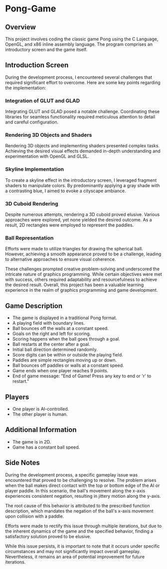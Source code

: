 # Pong-Game

## Overview
This project involves coding the classic game Pong using the C Language, OpenGL, and x86 inline assembly language. The program comprises an introductory screen and the game itself.

## Introduction Screen

During the development process, I encountered several challenges that required significant effort to overcome. Here are some key points regarding the implementation:

### Integration of GLUT and GLAD
Integrating GLUT and GLAD posed a notable challenge. Coordinating these libraries for seamless functionality required meticulous attention to detail and careful configuration.

### Rendering 3D Objects and Shaders
Rendering 3D objects and implementing shaders presented complex tasks. Achieving the desired visual effects demanded in-depth understanding and experimentation with OpenGL and GLSL.

### Skyline Implementation
To create a skyline effect in the introductory screen, I leveraged fragment shaders to manipulate colors. By predominantly applying a gray shade with a contrasting blue, I aimed to evoke a cityscape ambiance.

### 3D Cuboid Rendering
Despite numerous attempts, rendering a 3D cuboid proved elusive. Various approaches were explored, yet none yielded the desired outcome. As a result, 2D rectangles were employed to represent the paddles.

### Ball Representation
Efforts were made to utilize triangles for drawing the spherical ball. However, achieving a smooth appearance proved to be a challenge, leading to alternative approaches to ensure visual coherence.

These challenges prompted creative problem-solving and underscored the intricate nature of graphics programming. While certain objectives were met with success, others required adaptability and resourcefulness to achieve the desired result. Overall, this project has been a valuable learning experience in the realm of graphics programming and game development.

## Game Description
- The game is displayed in a traditional Pong format.
- A playing field with boundary lines.
- Ball bounces off the walls at a constant speed.
- Goals on the right and left for scoring.
- Scoring happens when the ball goes through a goal.
- Ball restarts at the center after a goal.
- Initial ball direction determined randomly.
- Score digits can be within or outside the playing field.
- Paddles are simple rectangles moving up or down.
- Ball bounces off paddles or walls at a constant speed.
- Game ends when one player reaches 9 points.
- End of game message: "End of Game! Press any key to end or 'r' to restart."

## Players
- One player is AI-controlled.
- The other player is human.

## Additional Information
- The game is in 2D.
- Game has a constant ball speed.

## Side Notes

During the development process, a specific gameplay issue was encountered that proved to be challenging to resolve. The problem arises when the ball makes direct contact with the top or bottom edge of the AI or player paddle. In this scenario, the ball's movement along the x-axis experiences consistent negation, resulting in jittery motion along the y-axis.

The root cause of this behavior is attributed to the prescribed function description, which mandates the negation of the ball's x-axis movement upon collision with a paddle.

Efforts were made to rectify this issue through multiple iterations, but due to the inherent dynamics of the game and the specified behavior, finding a satisfactory solution proved to be elusive.

While this issue persists, it is important to note that it occurs under specific circumstances and may not significantly impact overall gameplay. Nevertheless, it remains an area of potential improvement for future iterations.
